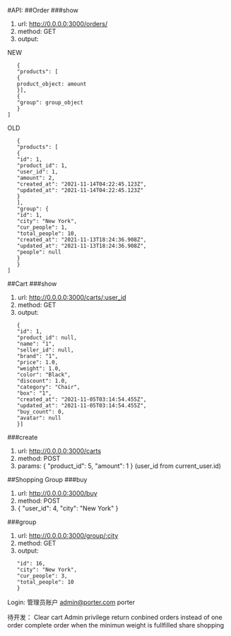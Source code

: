 #API:
##Order
###show
1. url: http://0.0.0.0:3000/orders/
2. method: GET
3. output: 

NEW
~~~[
   {
   "products": [
   {
   product_object: amount
   }],
   {
   "group": group_object
   }
]
~~~

OLD
~~~[
   {
   "products": [
   {
   "id": 1,
   "product_id": 1,
   "user_id": 1,
   "amount": 2,
   "created_at": "2021-11-14T04:22:45.123Z",
   "updated_at": "2021-11-14T04:22:45.123Z"
   }
   ],
   "group": {
   "id": 1,
   "city": "New York",
   "cur_people": 1,
   "total_people": 10,
   "created_at": "2021-11-13T18:24:36.908Z",
   "updated_at": "2021-11-13T18:24:36.908Z",
   "people": null
   }
   }
]
~~~
##Cart
###show
1. url: http://0.0.0.0:3000/carts/:user_id
2. method: GET
3. output:
~~~[
   {
   "id": 1,
   "product_id": null,
   "name": "1",
   "seller_id": null,
   "brand": "1",
   "price": 1.0,
   "weight": 1.0,
   "color": "Black",
   "discount": 1.0,
   "category": "Chair",
   "box": "1",
   "created_at": "2021-11-05T03:14:54.455Z",
   "updated_at": "2021-11-05T03:14:54.455Z",
   "buy_count": 0,
   "avatar": null
   }]
~~~
###create
1. url: http://0.0.0.0:3000/carts
2. method: POST
3. params: {
   "product_id": 5,
   "amount": 1
   }
(user_id from current_user.id)



##Shopping Group
###buy
1. url: http://0.0.0.0:3000/buy
2. method: POST
3. {
   "user_id": 4,
   "city": "New York"
   }

###group
1. url: http://0.0.0.0:3000/group/:city
2. method: GET
3. output: 
~~~{
   "id": 16,
   "city": "New York",
   "cur_people": 3,
   "total_people": 10
   }
~~~


Login:
管理员账户
admin@porter.com
porter

待开发：
Clear cart
Admin privilege
return conbined orders instead of one order
complete order when the minimun weight is fullfilled
share shopping




